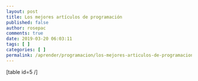 ```yaml
---
layout: post
title: Los mejores artículos de programación
published: false
author: rosepac
comments: true
date: 2019-03-20 06:03:11
tags: [ ]
categories: [ ]
permalink: /aprender/programacion/los-mejores-articulos-de-programacion
---
```

[table id=5 /]